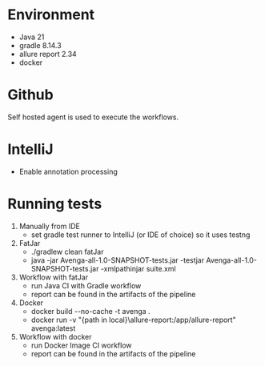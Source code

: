 # Environment
- Java 21
- gradle 8.14.3
- allure report 2.34
- docker
# Github
Self hosted agent is used to execute the workflows.

# IntelliJ
- Enable annotation processing
# Running tests
  1. Manually from IDE
     - set gradle test runner to IntelliJ (or IDE of choice) so it uses testng
  2. FatJar
      - ./gradlew clean fatJar
     - java -jar Avenga-all-1.0-SNAPSHOT-tests.jar -testjar Avenga-all-1.0-SNAPSHOT-tests.jar -xmlpathinjar suite.xml
  3. Workflow with fatJar
     - run Java CI with Gradle workflow
     - report can be found in the artifacts of the pipeline
  4. Docker
     - docker build --no-cache -t avenga .
     - docker run -v "{path in local}\allure-report:/app/allure-report" avenga:latest
  5. Workflow with docker
     - run Docker Image CI workflow
     - report can be found in the artifacts of the pipeline
